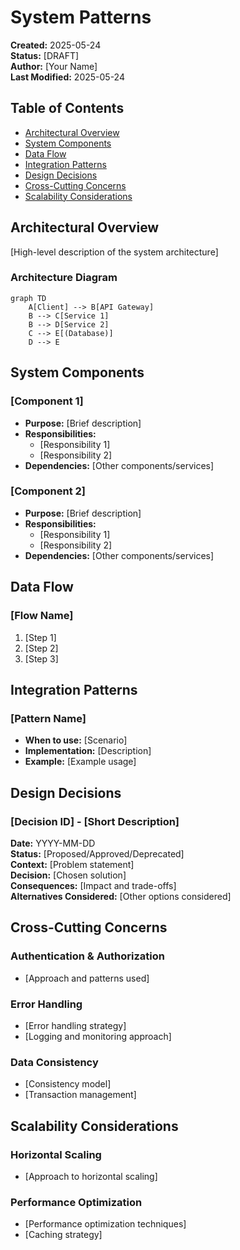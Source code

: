 # System Patterns

**Created:** 2025-05-24  
**Status:** [DRAFT]  
**Author:** [Your Name]  
**Last Modified:** 2025-05-24

## Table of Contents
- [Architectural Overview](#architectural-overview)
- [System Components](#system-components)
- [Data Flow](#data-flow)
- [Integration Patterns](#integration-patterns)
- [Design Decisions](#design-decisions)
- [Cross-Cutting Concerns](#cross-cutting-concerns)
- [Scalability Considerations](#scalability-considerations)

## Architectural Overview
[High-level description of the system architecture]

### Architecture Diagram
```mermaid
graph TD
    A[Client] --> B[API Gateway]
    B --> C[Service 1]
    B --> D[Service 2]
    C --> E[(Database)]
    D --> E
```

## System Components
### [Component 1]
- **Purpose:** [Brief description]
- **Responsibilities:**
  - [Responsibility 1]
  - [Responsibility 2]
- **Dependencies:** [Other components/services]

### [Component 2]
- **Purpose:** [Brief description]
- **Responsibilities:**
  - [Responsibility 1]
  - [Responsibility 2]
- **Dependencies:** [Other components/services]

## Data Flow
### [Flow Name]
1. [Step 1]
2. [Step 2]
3. [Step 3]

## Integration Patterns
### [Pattern Name]
- **When to use:** [Scenario]
- **Implementation:** [Description]
- **Example:** [Example usage]

## Design Decisions
### [Decision ID] - [Short Description]
**Date:** YYYY-MM-DD  
**Status:** [Proposed/Approved/Deprecated]  
**Context:** [Problem statement]  
**Decision:** [Chosen solution]  
**Consequences:** [Impact and trade-offs]  
**Alternatives Considered:** [Other options considered]

## Cross-Cutting Concerns
### Authentication & Authorization
- [Approach and patterns used]

### Error Handling
- [Error handling strategy]
- [Logging and monitoring approach]

### Data Consistency
- [Consistency model]
- [Transaction management]

## Scalability Considerations
### Horizontal Scaling
- [Approach to horizontal scaling]

### Performance Optimization
- [Performance optimization techniques]
- [Caching strategy]
